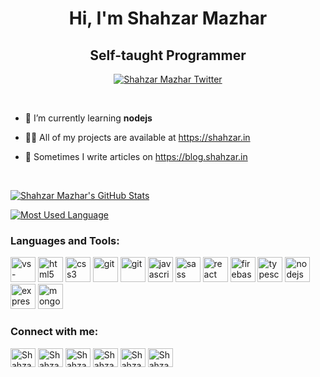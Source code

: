 <div align="center">

# Hi, I'm Shahzar Mazhar

## Self-taught Programmer

[![Shahzar Mazhar Twitter](https://img.shields.io/twitter/follow/szmazhr?logo=twitter&style=for-the-badge)](https://twitter.com/szmazhr "Shahzar Mazhar")

</div>

<br>

- 🌱 I’m currently learning **nodejs**

- 👨‍💻 All of my projects are available at https://shahzar.in

- 📝 Sometimes I write articles on https://blog.shahzar.in

<br>

[![Shahzar Mazhar's GitHub Stats](https://github-readme-stats.vercel.app/api?username=szmazhr&show_icons=true&locale=en&theme=react "Shahzar Mazhar's GitHub Stats")](https://github.com/szmazhr?tab=repositories)

[![Most Used Language](https://github-readme-stats.vercel.app/api/top-langs?username=szmazhr&show_icons=true&locale=en&layout=compact&theme=react "Shahzar Mazhar")](https://github.com/szmazhr?tab=repositories)

### Languages and Tools:

<p align="left">
<a href="https://code.visualstudio.com/" target="_blank" rel="noreferrer"><img src="https://cdn.jsdelivr.net/gh/devicons/devicon@master/icons/vscode/vscode-original.svg" alt="vs-code" width="40" height="40"/></a>
<a href="https://www.w3.org/html/" target="_blank" rel="noreferrer"><img src="https://cdn.jsdelivr.net/gh/devicons/devicon@master/icons/html5/html5-original-wordmark.svg" alt="html5" width="40" height="40"/></a>
<a href="https://www.w3schools.com/css/" target="_blank" rel="noreferrer"><img src="https://cdn.jsdelivr.net/gh/devicons/devicon@master/icons/css3/css3-original-wordmark.svg" alt="css3" width="40" height="40"/></a>
<a href="https://git-scm.com/" target="_blank" rel="noreferrer"><img src="https://cdn.jsdelivr.net/gh/devicons/devicon@master/icons/git/git-original.svg" alt="git" width="40" height="40"/></a> 
<a href="https://github.com/" target="_blank" rel="noreferrer"><img src="https://cdn.jsdelivr.net/gh/devicons/devicon@master/icons/github/github-original.svg" alt="git" width="40" height="40"/></a> 
<a href="https://developer.mozilla.org/en-US/docs/Web/JavaScript" target="_blank" rel="noreferrer"><img src="https://cdn.jsdelivr.net/gh/devicons/devicon@master/icons/javascript/javascript-original.svg" alt="javascript" width="40" height="40"/></a>
<a href="https://sass-lang.com" target="_blank" rel="noreferrer"><img src="https://cdn.jsdelivr.net/gh/devicons/devicon@master/icons/sass/sass-original.svg" alt="sass" width="40" height="40"/></a>
<a href="https://reactjs.org/" target="_blank" rel="noreferrer"><img src="https://cdn.jsdelivr.net/gh/devicons/devicon@master/icons/react/react-original.svg" alt="react" width="40" height="40"/></a>
<a href="https://firebase.google.com/" target="_blank" rel="noreferrer"><img src="https://cdn.jsdelivr.net/gh/devicons/devicon@master/icons/firebase/firebase-plain.svg" alt="firebase" width="40" height="40"/></a>
<a href="https://www.typescriptlang.org/" target="_blank" rel="noreferrer"><img src="https://cdn.jsdelivr.net/gh/devicons/devicon@master/icons/typescript/typescript-original.svg" alt="typescript" width="40" height="40"/></a>
<a href="https://nodejs.dev/en/" target="_blank" rel="noreferrer"><img src="https://cdn.jsdelivr.net/gh/devicons/devicon@master/icons/nodejs/nodejs-original.svg" alt="nodejs" width="40" height="40"/></a>
<a href="https://expressjs.com/" target="_blank" rel="noreferrer"><img src="https://cdn.jsdelivr.net/gh/devicons/devicon@master/icons/express/express-original.svg" alt="expressjs" width="40" height="40"/></a>
<a href="https://www.mongodb.com/" target="_blank" rel="noreferrer"><img src="https://cdn.jsdelivr.net/gh/devicons/devicon@master/icons/mongodb/mongodb-original.svg" alt="mongodb" width="40" height="40"/></a>
</p>


### Connect with me:
<p align="left">
<a href="https://twitter.com/szmazhr" target="blank"><img align="center" src="https://cdn.jsdelivr.net/gh/rahuldkjain/github-profile-readme-generator@master/src/images/icons/Social/twitter.svg" alt="Shahzar Mazhar Twitter" height="30" width="40" /></a>
<a href="https://instagram.com/szmazhr" target="blank"><img align="center" src="https://cdn.jsdelivr.net/gh/rahuldkjain/github-profile-readme-generator@master/src/images/icons/Social/instagram.svg" alt="Shahzar Mazhar Instagram" height="30" width="40" /></a>
<a href="https://stackoverflow.com/users/3705863/shahzar-mazhar" target="blank"><img align="center" src="https://cdn.jsdelivr.net/gh/rahuldkjain/github-profile-readme-generator@master/src/images/icons/Social/stack-overflow.svg" alt="Shahzar Mazhar Stack Overflow" height="30" width="40" /></a>
<a href="https://hashnode.com/@szmazhr" target="blank"><img align="center" src="https://cdn.jsdelivr.net/gh/rahuldkjain/github-profile-readme-generator@master/src/images/icons/Social/hashnode.svg" alt="Shahzar Mazhar Hashnode" height="30" width="40" /></a>
<a href="https://dev.to/szmazhr" target="blank"><img align="center" src="https://cdn.jsdelivr.net/gh/rahuldkjain/github-profile-readme-generator@master/src/images/icons/Social/devto.svg" alt="Shahzar Mazhar DevTo" height="30" width="40"/></a>
<a href="https://codepen.io/shahzarmazhar" target="blank"><img align="center" src="https://cdn.jsdelivr.net/gh/rahuldkjain/github-profile-readme-generator@master/src/images/icons/Social/codepen.svg" alt="Shahzar Mazhar CodePen" height="30" width="40"/></a>
</p>